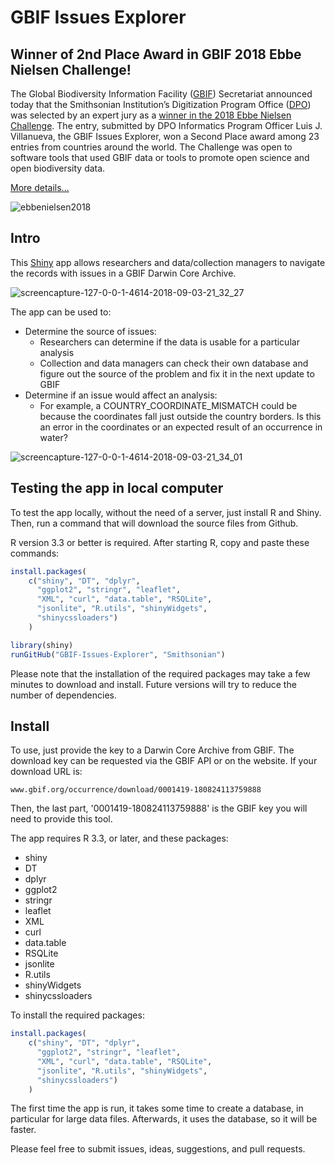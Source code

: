 # GBIF Issues Explorer

## Winner of 2nd Place Award in GBIF 2018 Ebbe Nielsen Challenge!

The Global Biodiversity Information Facility ([GBIF](https://gbif.org)) Secretariat announced today that the Smithsonian Institution’s Digitization Program Office ([DPO](http://dpo.si.edu)) was selected by an expert jury as a [winner in the 2018 Ebbe Nielsen Challenge](https://www.gbif.org/news/4TuHBNfycgO4GEMOKkMi4u/six-winners-top-the-2018-ebbe-nielsen-challenge). The entry, submitted by DPO Informatics Program Officer Luis J. Villanueva, the GBIF Issues Explorer, won a Second Place award among 23 entries from countries around the world. The Challenge was open to software tools that used GBIF data or tools to promote open science and open biodiversity data.

[More details...](http://dpo.si.edu/blog/smithsonian-institution%E2%80%99s-digitization-program-office-wins-prize-gbif-2018-ebbe-nielsen)

![ebbenielsen2018](https://user-images.githubusercontent.com/2302171/47153516-e2243900-d2ad-11e8-9c62-ed6a919f2e69.png)

## Intro 

This [Shiny](https://shiny.rstudio.com/) app allows researchers and data/collection managers to navigate the records with issues in a GBIF Darwin Core Archive.

![screencapture-127-0-0-1-4614-2018-09-03-21_32_27](https://user-images.githubusercontent.com/2302171/45005415-3787dd80-afc1-11e8-80d1-4c12e417ad19.png)

The app can be used to:

 * Determine the source of issues:
   * Researchers can determine if the data is usable for a particular analysis
   * Collection and data managers can check their own database and figure out the source of the problem and fix it in the next update to GBIF
 * Determine if an issue would affect an analysis:
   * For example, a COUNTRY_COORDINATE_MISMATCH could be because the coordinates fall just outside the country borders. Is this an error in the coordinates or an expected result of an occurrence in water?

![screencapture-127-0-0-1-4614-2018-09-03-21_34_01](https://user-images.githubusercontent.com/2302171/45005423-466e9000-afc1-11e8-8b4e-dc3f9cc9870e.png)

## Testing the app in local computer

To test the app locally, without the need of a server, just install R and Shiny. Then, run a command that will download the source files from Github. 

R version 3.3 or better is required. After starting R, copy and paste these commands:

```R
install.packages(
    c("shiny", "DT", "dplyr", 
      "ggplot2", "stringr", "leaflet", 
      "XML", "curl", "data.table", "RSQLite", 
      "jsonlite", "R.utils", "shinyWidgets", 
      "shinycssloaders")
    )

library(shiny)
runGitHub("GBIF-Issues-Explorer", "Smithsonian")
```

Please note that the installation of the required packages may take a few minutes to download and install. Future versions will try to reduce the number of dependencies.

## Install

To use, just provide the key to a Darwin Core Archive from GBIF. The download key can be requested via the GBIF API or on the website. If your download URL is:

`www.gbif.org/occurrence/download/0001419-180824113759888`

Then, the last part, '0001419-180824113759888' is the GBIF key you will need to provide this tool.

The app requires R 3.3, or later, and these packages:

 * shiny
 * DT
 * dplyr
 * ggplot2
 * stringr
 * leaflet
 * XML
 * curl
 * data.table
 * RSQLite
 * jsonlite
 * R.utils
 * shinyWidgets
 * shinycssloaders

To install the required packages:

```R
install.packages(
    c("shiny", "DT", "dplyr", 
      "ggplot2", "stringr", "leaflet", 
      "XML", "curl", "data.table", "RSQLite", 
      "jsonlite", "R.utils", "shinyWidgets", 
      "shinycssloaders")
    )
```

The first time the app is run, it takes some time to create a database, in particular for large data files. Afterwards, it uses the database, so it will be faster. 

Please feel free to submit issues, ideas, suggestions, and pull requests. 
